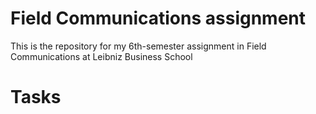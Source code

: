 # Field Communications assignment
This is the repository for my 6th-semester assignment in Field Communications at Leibniz Business School

# Tasks
